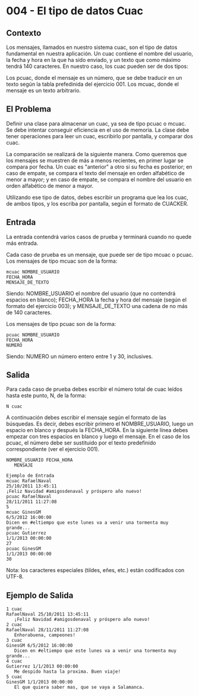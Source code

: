 # 004 -  El tipo de datos Cuac

## Contexto

Los mensajes, llamados en nuestro sistema cuac, son el tipo de datos fundamental en nuestra aplicación. Un cuac contiene el nombre del usuario, la fecha y hora en la que ha sido enviado, y un texto que como máximo tendrá 140 caracteres. En nuestro caso, los cuac pueden ser de dos tipos:

Los pcuac, donde el mensaje es un número, que se debe traducir en un texto según la tabla prefedinida del ejercicio 001.
Los mcuac, donde el mensaje es un texto arbitrario.

## El Problema

Definir una clase para almacenar un cuac, ya sea de tipo pcuac o mcuac. Se debe intentar conseguir eficiencia en el uso de memoria. La clase debe tener operaciones para leer un cuac, escribirlo por pantalla, y comparar dos cuac.

La comparación se realizará de la siguiente manera. Como queremos que los mensajes se muestren de más a menos recientes, en primer lugar se compara por fecha. Un cuac es "anterior" a otro si su fecha es posterior; en caso de empate, se compara el texto del mensaje en orden alfabético de menor a mayor; y en caso de empate, se compara el nombre del usuario en orden alfabético de menor a mayor.

Utilizando ese tipo de datos, debes escribir un programa que lea los cuac, de ambos tipos, y los escriba por pantalla, según el formato de CUACKER.

## Entrada

La entrada contendrá varios casos de prueba y terminará cuando no quede más entrada.

Cada caso de prueba es un mensaje, que puede ser de tipo mcuac o pcuac. Los mensajes de tipo mcuac son de la forma:

```
mcuac NOMBRE_USUARIO
FECHA_HORA
MENSAJE_DE_TEXTO
```

Siendo: NOMBRE_USUARIO el nombre del usuario (que no contendrá espacios en blanco); FECHA_HORA la fecha y hora del mensaje (según el formato del ejercicio 003); y MENSAJE_DE_TEXTO una cadena de no más de 140 caracteres.

Los mensajes de tipo pcuac son de la forma:

```
pcuac NOMBRE_USUARIO
FECHA_HORA
NUMERO
```

Siendo: NUMERO un número entero entre 1 y 30, inclusives.

## Salida

Para cada caso de prueba debes escribir el número total de cuac leídos hasta este punto, N, de la forma:

`N cuac`

A continuación debes escribir el mensaje según el formato de las búsquedas. Es decir, debes escribir primero el NOMBRE_USUARIO, luego un espacio en blanco y después la FECHA_HORA. En la siguiente línea debes empezar con tres espacios en blanco y luego el mensaje. En el caso de los pcuac, el número debe ser sustituido por el texto predefinido correspondiente (ver el ejercicio 001).

```
NOMBRE_USUARIO FECHA_HORA
   MENSAJE
```

```
Ejemplo de Entrada
mcuac RafaelNaval
25/10/2011 13:45:11
¡Feliz Navidad #amigosdenaval y próspero año nuevo!
pcuac RafaelNaval
28/11/2011 11:27:08
5
mcuac GinesGM
6/5/2012 16:00:00
Dicen en #eltiempo que este lunes va a venir una tormenta muy grande...
pcuac Gutierrez
1/1/2013 00:00:00
27
pcuac GinesGM
1/1/2013 00:00:00
30
```

Nota: los caracteres especiales (tildes, eñes, etc.) están codificados con UTF-8.

## Ejemplo de Salida

```
1 cuac
RafaelNaval 25/10/2011 13:45:11
   ¡Feliz Navidad #amigosdenaval y próspero año nuevo!
2 cuac
RafaelNaval 28/11/2011 11:27:08
   Enhorabuena, campeones!
3 cuac
GinesGM 6/5/2012 16:00:00
   Dicen en #eltiempo que este lunes va a venir una tormenta muy grande...
4 cuac
Gutierrez 1/1/2013 00:00:00
   Me despido hasta la proxima. Buen viaje!
5 cuac
GinesGM 1/1/2013 00:00:00
   El que quiera saber mas, que se vaya a Salamanca.
```
